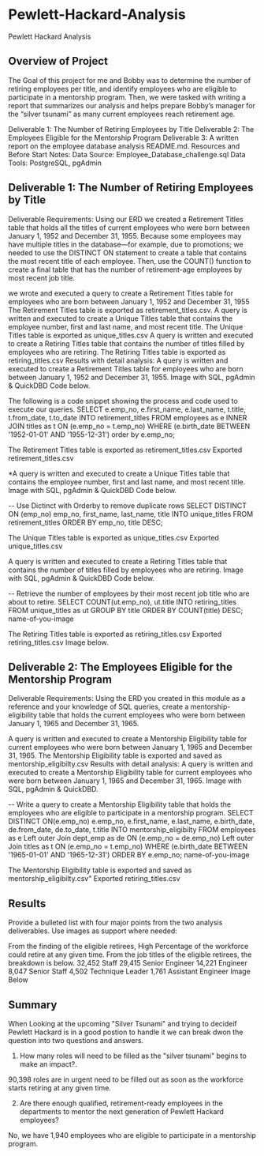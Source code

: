 # Pewlett-Hackard-Analysis

Pewlett Hackard Analysis
## Overview of Project
The Goal of this project for me and Bobby was to determine the number of retiring employees per title, and identify employees who are eligible to participate in a mentorship program. Then, we were tasked with writing a report that summarizes our analysis and helps prepare Bobby’s manager for the “silver tsunami” as many current employees reach retirement age.

Deliverable 1: The Number of Retiring Employees by Title
Deliverable 2: The Employees Eligible for the Mentorship Program
Deliverable 3: A written report on the employee database analysis README.md.
Resources and Before Start Notes:
Data Source: Employee_Database_challenge.sql
Data Tools: PostgreSQL, pgAdmin




## Deliverable 1: The Number of Retiring Employees by Title
Deliverable Requirements:
Using our ERD we created a Retirement Titles table that holds all the titles of current employees who were born between January 1, 1952 and December 31, 1955. Because some employees may have multiple titles in the database—for example, due to promotions; we needed to use the DISTINCT ON statement to create a table that contains the most recent title of each employee. Then, use the COUNT() function to create a final table that has the number of retirement-age employees by most recent job title.

we wrote and executed a query to create a Retirement Titles table for employees who are born between January 1, 1952 and December 31, 1955
The Retirement Titles table is exported as retirement_titles.csv.
​A query is written and executed to create a Unique Titles table that contains the employee number, first and last name, and most recent title.
The Unique Titles table is exported as unique_titles.csv
A query is written and executed to create a Retiring Titles table that contains the number of titles filled by employees who are retiring.
The Retiring Titles table is exported as retiring_titles.csv
Results with detail analysis:
A query is written and executed to create a Retirement Titles table for employees who are born between January 1, 1952 and December 31, 1955.
Image with SQL, pgAdmin & QuickDBD Code below.

The following is a code snippet showing the process and code used to execute our queries.
SELECT e.emp_no,
       e.first_name,
       e.last_name,
       t.title,
       t.from_date,
       t.to_date
INTO retirement_titles
FROM employees as e
INNER JOIN titles as t
ON (e.emp_no = t.emp_no)
WHERE (e.birth_date BETWEEN '1952-01-01' AND '1955-12-31')
order by e.emp_no;

The Retirement Titles table is exported as retirement_titles.csv
Exported retirement_titles.csv



​*A query is written and executed to create a Unique Titles table that contains the employee number, first and last name, and most recent title.
Image with SQL, pgAdmin & QuickDBD Code below.


-- Use Dictinct with Orderby to remove duplicate rows
SELECT DISTINCT ON (emp_no) emp_no,
first_name,
last_name,
title
INTO unique_titles
FROM retirement_titles
ORDER BY emp_no, title DESC;

The Unique Titles table is exported as unique_titles.csv
Exported unique_titles.csv


A query is written and executed to create a Retiring Titles table that contains the number of titles filled by employees who are retiring.
Image with SQL, pgAdmin & QuickDBD Code below.

-- Retrieve the number of employees by their most recent job title who are about to retire.
SELECT COUNT(ut.emp_no),
ut.title
INTO retiring_titles
FROM unique_titles as ut
GROUP BY title 
ORDER BY COUNT(title) DESC;
name-of-you-image

The Retiring Titles table is exported as retiring_titles.csv
Exported retiring_titles.csv Image below.

## Deliverable 2: The Employees Eligible for the Mentorship Program
Deliverable Requirements:
Using the ERD you created in this module as a reference and your knowledge of SQL queries, create a mentorship-eligibility table that holds the current employees who were born between January 1, 1965 and December 31, 1965.

A query is written and executed to create a Mentorship Eligibility table for current employees who were born between January 1, 1965 and December 31, 1965.
The Mentorship Eligibility table is exported and saved as mentorship_eligibilty.csv
Results with detail analysis:
A query is written and executed to create a Mentorship Eligibility table for current employees who were born between January 1, 1965 and December 31, 1965.
Image with SQL, pgAdmin & QuickDBD.

-- Write a query to create a Mentorship Eligibility table that holds the employees who are eligible to participate in a mentorship program.
SELECT DISTINCT ON(e.emp_no) e.emp_no, 
    e.first_name, 
    e.last_name, 
    e.birth_date,
    de.from_date,
    de.to_date,
    t.title
INTO mentorship_eligibilty
FROM employees as e
Left outer Join dept_emp as de
ON (e.emp_no = de.emp_no)
Left outer Join titles as t
ON (e.emp_no = t.emp_no)
WHERE (e.birth_date BETWEEN '1965-01-01' AND '1965-12-31')
ORDER BY e.emp_no;
name-of-you-image

The Mentorship Eligibility table is exported and saved as mentorship_eligibilty.csv"
Exported retiring_titles.csv


## Results
Provide a bulleted list with four major points from the two analysis deliverables. Use images as support where needed:

From the finding of the eligible retirees, High Percentage of the workforce could retire at any given time.
From the job titles of the eligible retirees, the breakdown is below.
32,452 Staff
29,415 Senior Engineer
14,221 Engineer
8,047 Senior Staff
4,502 Technique Leader
1,761 Assistant Engineer
Image Below


## Summary

When Looking at the upcoming "Silver Tsunami" and trying to decideif Pewlett Hackard is in a good postion to handle it we can break dwon the question into two questions and answers.

1) How many roles will need to be filled as the "silver tsunami" begins to make an impact?.

90,398 roles are in urgent need to be filled out as soon as the workforce starts retiring at any given time.

2) Are there enough qualified, retirement-ready employees in the departments to mentor the next generation of Pewlett Hackard employees?

No, we have 1,940 employees who are eligible to participate in a mentorship program.
